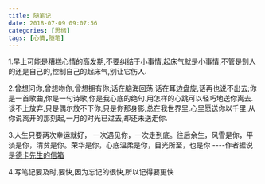```yaml
---
title: 随笔记
date: 2018-07-09 09:07:56
categories: [思绪]
tags: [心情,随笔]
---
```

1.早上可能是糟糕心情的高发期,不要纠结于小事情,起床气就是小事情,不管是别人的还是自己的,控制自己的起床气,别让它伤人.

2.曾想问你,曾想吻你,曾想拥有你;话在脑海回荡,话在耳边盘旋,话再也说不出去;你是一首歌曲,你是一句诗歌,你是我心底的绝句.用怎样的心跳可以轻巧地送你离去.谈不上放弃,只是偶尔放不下你,只是你那身影,总在我世界里.心里愿送你以千里,从你说离开的那刻起,一月的时光已过去,却还未送走你.

3.人生只要两次幸运就好， 一次遇见你，一次走到底。往后余生，风雪是你，平淡是你，清贫是你。荣华是你，心底温柔是你，目光所至，也是你	----作者据说是[德卡先生的信箱](https://weibo.com/3163213212/EBRzU6q1r?type=comment)

4.写笔记要及时,要快,因为忘记的很快,所以记得要更快
